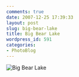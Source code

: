 ```yaml
---
comments: true
date: 2007-12-25 17:39:33
layout: post
slug: big-bear-lake
title: Big Bear Lake
wordpress_id: 591
categories:
- PhotoBlog
---
```


![Big Bear Lake](http://ryanfitzer.com/main/wp-content/uploads/2007/12/bigbear.jpg)
